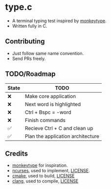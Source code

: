 # type.c
* A terminal typing test inspired by [monkeytype](https://monkeytype.com).
* Written fully in C.

## Contributing
* Just follow same name convention.
* Send PRs freely.

## TODO/Roadmap
| State | TODO |
| ----- | ---- |
|  ❌   | Make core application |
|  ❌   | Next word is highlighted |
|  ❌   | Ctrl + Bspc = -word |
|  ❌   | Finish commands |
|  ✅   | Recieve Ctrl + C and clean up |
|  ✅   | Plan the application architecture |

## Credits
* [monkeytype](https://monkeytype.com) for inspiration.
* [ncurses](https://www.gnu.org/software/ncurses/), used to implement, [LICENSE](https://invisible-island.net/ncurses/ncurses-license.html).
* [cmake](https://github.com/Kitware/CMake), used to build, [LICENSE](https://github.com/Kitware/CMake?tab=BSD-3-Clause-1-ov-file#readme)
* [clang](https://github.com/llvm/llvm-project), used to compile, [LICENSE](https://github.com/llvm/llvm-project?tab=License-1-ov-file#readme)
